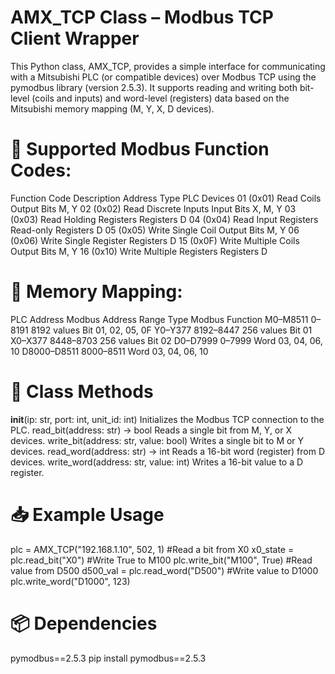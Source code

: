 # AMX_TCP Class – Modbus TCP Client Wrapper
This Python class, AMX_TCP, provides a simple interface for communicating with a Mitsubishi PLC (or compatible devices) over Modbus TCP using the pymodbus library (version 2.5.3). It supports reading and writing both bit-level (coils and inputs) and word-level (registers) data based on the Mitsubishi memory mapping (M, Y, X, D devices).

# 📌 Supported Modbus Function Codes:
Function Code	Description	Address Type	PLC Devices
01 (0x01)	Read Coils	Output Bits	M, Y
02 (0x02)	Read Discrete Inputs	Input Bits	X, M, Y
03 (0x03)	Read Holding Registers	Registers	D
04 (0x04)	Read Input Registers	Read-only Registers	D
05 (0x05)	Write Single Coil	Output Bits	M, Y
06 (0x06)	Write Single Register	Registers	D
15 (0x0F)	Write Multiple Coils	Output Bits	M, Y
16 (0x10)	Write Multiple Registers	Registers	D

# 🧠 Memory Mapping:
PLC Address	Modbus Address	Range	Type	Modbus Function
M0–M8511	0–8191	8192 values	Bit	01, 02, 05, 0F
Y0–Y377	8192–8447	256 values	Bit	01
X0–X377	8448–8703	256 values	Bit	02
D0–D7999	0–7999		Word	03, 04, 06, 10
D8000–D8511	8000–8511		Word	03, 04, 06, 10

# 🔧 Class Methods
__init__(ip: str, port: int, unit_id: int)
Initializes the Modbus TCP connection to the PLC.
read_bit(address: str) -> bool
Reads a single bit from M, Y, or X devices.
write_bit(address: str, value: bool)
Writes a single bit to M or Y devices.
read_word(address: str) -> int
Reads a 16-bit word (register) from D devices.
write_word(address: str, value: int)
Writes a 16-bit value to a D register.

# 📥 Example Usage
plc = AMX_TCP("192.168.1.10", 502, 1)
#Read a bit from X0
x0_state = plc.read_bit("X0")
#Write True to M100
plc.write_bit("M100", True)
#Read value from D500
d500_val = plc.read_word("D500")
#Write value to D1000
plc.write_word("D1000", 123)

# 📦 Dependencies
pymodbus==2.5.3
pip install pymodbus==2.5.3
